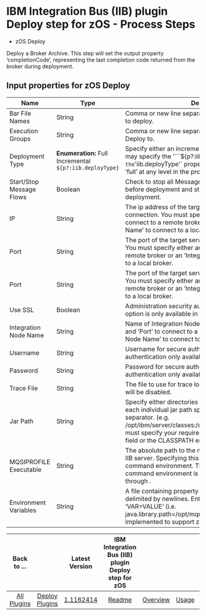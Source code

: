 
# IBM Integration Bus (IIB) plugin Deploy step for zOS - Process Steps


* zOS Deploy

Deploy a Broker Archive. This step will set the output property ‘completionCode’, representing the last completion code returned from the broker during deployment.

## Input properties for zOS Deploy

| Name                     | Type                                                         | Description                                                                                                                                                                                                                                                                                         | Required |
|--------------------------|--------------------------------------------------------------|-----------------------------------------------------------------------------------------------------------------------------------------------------------------------------------------------------------------------------------------------------------------------------------------------------|----------|
| Bar File Names           | String                                                       | Comma or new line separated list of Broker Archive files to deploy.                                                                                                                                                                                                                                 | Yes      |
| Execution Groups         | String                                                       | Comma or new line separated list of Execution Groups to Deploy to.                                                                                                                                                                                                                                  | Yes      |
| Deployment Type          | **Enumeration:** Full Incremental ```${p?:iib.deployType}``` | Specify either an incremental or full deployment. You may specify the ‘```${p?:iib.deployType}``'` option and set the `'iib.deployType'` property to either ‘incremental’ or ‘full’ at any level in the property hierarchy.                                                                         | No       |
| Start/Stop Message Flows | Boolean                                                      | Check to stop all Message Flows in the Execution Group before deployment and start all Message Flows after deployment.                                                                                                                                                                              | No       |
| IP                       | String                                                       | The ip address of the target server for a remote connection. You must specify either an ‘IP’ and ‘Port’ to connect to a remote broker or an ‘Integration Node Name’ to connect to a local broker.                                                                                                   | No       |
| Port                     | String                                                       | The port of the target server for a remote connection. You must specify either an ‘IP’ and ‘Port’ to connect to a remote broker or an ‘Integration Node Name’ to connect to a local broker.                                                                                                         | No       |
| Port                     | String                                                       | The port of the target server for a remote connection. You must specify either an ‘IP’ and ‘Port’ to connect to a remote broker or an ‘Integration Node Name’ to connect to a local broker.                                                                                                         | No       |
| Use SSL                  | Boolean                                                      | Administration security authentication/authorization. This option is only available in IIB version 10.                                                                                                                                                                                              | No       |
| Integration Node Name    | String                                                       | Name of Integration Node. You must specify either an ‘IP’ and ‘Port’ to connect to a remote broker or an ‘Integration Node Name’ to connect to a local broker.                                                                                                                                      | No       |
| Username                 | String                                                       | Username for secure authentication. Explicit user authentication only available with IIB 10.                                                                                                                                                                                                        | No       |
| Password                 | String                                                       | Password for secure authentication. Explicit user authentication only available with IIB 10.                                                                                                                                                                                                        | No       |
| Trace File               | String                                                       | The file to use for trace logging. If not set trace logging will be disabled.                                                                                                                                                                                                                       | No       |
| Jar Path                 | String                                                       | Specify either directories to recursively search from, or each individual jar path split by your file systems path separator. (e.g. /opt/ibm/server/classes:/opt/ibm/common/jetty/lib) You must specify your required JAR files in either the Jar Path field or the CLASSPATH environment variable. | No       |
| MQSIPROFILE Executable   | String                                                       | The absolute path to the mqsiprofile executable on your IIB server. Specifying this value will initialize your command environment. This value is required if your command environment is not initialized on startup through .                                                                      | No       |
| Environment Variables    | String                                                       | A file containing property entries, with each entry delimited by newlines. Entries must be in the form ‘VAR=VALUE’ (i.e. java.library.path=/opt/mqm/java/lib64:/opt/mqm/java/lib). Implemented to support z/OS using an ENVFILE.                                                                    | No       |

|          Back to ...          |                                |                                                                          Latest Version                                                                          | IBM Integration Bus (IIB) plugin Deploy step for zOS ||||
|:-----------------------------:|:------------------------------:|:----------------------------------------------------------------------------------------------------------------------------------------------------------------:|:----------------------------------------------------:| :---: | :---: | :---: |
| [All Plugins](../../index.md) | [Deploy Plugins](../README.md) | [1.1162414](https://raw.githubusercontent.com/UrbanCode/IBM-UCD-PLUGINS/main/files/zos-ibm-integration-bus-ucd/ucd-zOS-WebSphereMessageBroker-CMP-1.1162414.zip) |                 [Readme](README.md)                  |[Overview](overview.md)|[Usage](usage.md)|[Downloads](downloads.md)|
